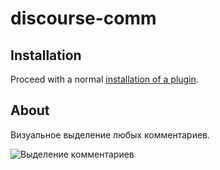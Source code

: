 # discourse-comm

## Installation

Proceed with a normal [installation of a plugin](https://meta.discourse.org/t/install-a-plugin/19157?u=falco).

## About

Визуальное выделение любых комментариев.

<img alt="Выделение комментариев" src="http://toxu.ru/uploads/default/original/1X/5fabf810d993025bf83519497aea57aac40e57d5.jpg">
